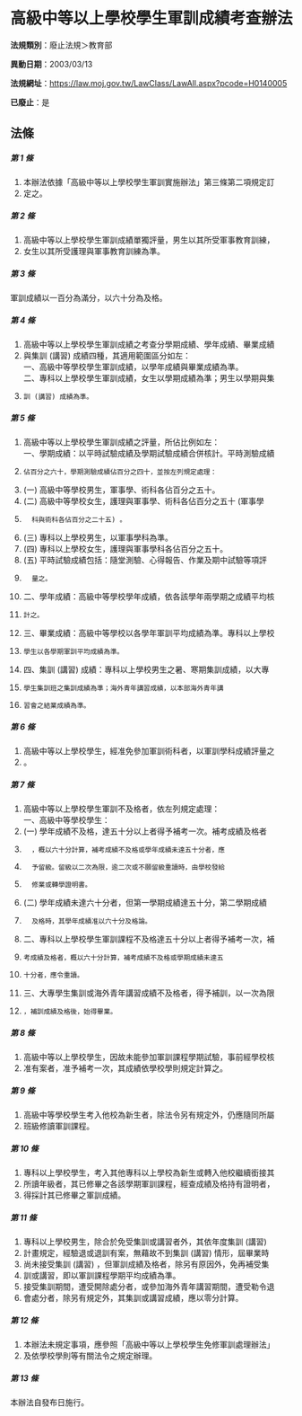 # 高級中等以上學校學生軍訓成績考查辦法

**法規類別**：廢止法規＞教育部

**異動日期**：2003/03/13  

**法規網址**：https://law.moj.gov.tw/LawClass/LawAll.aspx?pcode=H0140005

**已廢止**：是



## 法條
##### 第 1 條
1. 本辦法依據「高級中等以上學校學生軍訓實施辦法」第三條第二項規定訂
1. 定之。

##### 第 2 條
1. 高級中等以上學校學生軍訓成績單獨評量，男生以其所受軍事教育訓練，
1. 女生以其所受護理與軍事教育訓練為準。

##### 第 3 條
軍訓成績以一百分為滿分，以六十分為及格。

##### 第 4 條
1. 高級中等以上學校學生軍訓成績之考查分學期成績、學年成績、畢業成績
1. 與集訓 (講習) 成績四種，其適用範圍區分如左：  
一、高級中等學校學生軍訓成績，以學年成績與畢業成績為準。  
二、專科以上學校學生軍訓成績，女生以學期成績為準；男生以學期與集
1.     訓 (講習) 成績為準。

##### 第 5 條
1. 高級中等以上學校學生軍訓成績之評量，所佔比例如左：  
一、學期成績：以平時試驗成績及學期試驗成績合併核計。平時測驗成績
1.     佔百分之六十，學期測驗成績佔百分之四十，並按左列規定處理：
1.  (一) 高級中等學校男生，軍事學、術科各佔百分之五十。
1.  (二) 高級中等學校女生，護理與軍事學、術科各佔百分之五十 (軍事學
1.       科與術科各佔百分之二十五) 。
1.  (三) 專科以上學校男生，以軍事學科為準。
1.  (四) 專科以上學校女生，護理與軍事學科各佔百分之五十。
1.  (五) 平時試驗成績包括：隨堂測驗、心得報告、作業及期中試驗等項評
1.       量之。
1. 二、學年成績：高級中等學校學年成績，依各該學年兩學期之成績平均核
1.     計之。
1. 三、畢業成績：高級中等學校以各學年軍訓平均成績為準。專科以上學校
1.     學生以各學期軍訓平均成績為準。
1. 四、集訓 (講習) 成績：專科以上學校男生之暑、寒期集訓成績，以大專
1.     學生集訓班之集訓成績為準；海外青年講習成績，以本部海外青年講
1.     習會之結業成績為準。

##### 第 6 條
1. 高級中等以上學校學生，經准免參加軍訓術科者，以軍訓學科成績評量之
1. 。

##### 第 7 條
1. 高級中等以上學校學生軍訓不及格者，依左列規定處理：  
一、高級中等學校學生：
1.  (一) 學年成績不及格，達五十分以上者得予補考一次。補考成績及格者
1.       ，概以六十分計算，補考成績不及格或學年成績未達五十分者，應
1.       予留級。留級以二次為限，逾二次或不願留級重讀時，由學校發給
1.       修業或轉學證明書。
1.  (二) 學年成績未達六十分者，但第一學期成績達五十分，第二學期成績
1.       及格時，其學年成績准以六十分及格論。
1. 二、專科以上學校學生軍訓課程不及格達五十分以上者得予補考一次，補
1.     考成績及格者，概以六十分計算，補考成績不及格或學期成績未達五
1.     十分者，應令重讀。
1. 三、大專學生集訓或海外青年講習成績不及格者，得予補訓，以一次為限
1.     ，補訓成績及格後，始得畢業。

##### 第 8 條
1. 高級中等以上學校學生，因故未能參加軍訓課程學期試驗，事前經學校核
1. 准有案者，准予補考一次，其成績依學校學則規定計算之。

##### 第 9 條
1. 高級中等學校學生考入他校為新生者，除法令另有規定外，仍應隨同所屬
1. 班級修讀軍訓課程。

##### 第 10 條
1. 專科以上學校學生，考入其他專科以上學校為新生或轉入他校繼續銜接其
1. 所讀年級者，其已修畢之各該學期軍訓課程，經查成績及格持有證明者，
1. 得採計其已修畢之軍訓成績。

##### 第 11 條
1. 專科以上學校男生，除合於免受集訓或講習者外，其依年度集訓 (講習)
1. 計畫規定，經驗退或退訓有案，無藉故不到集訓 (講習) 情形，屆畢業時
1. 尚未接受集訓 (講習) ，但軍訓成績及格者，除另有原因外，免再補受集
1. 訓或講習，即以軍訓課程學期平均成績為準。
1. 接受集訓期間，遭受開除處分者，或參加海外青年講習期間，遭受勒令退
1. 會處分者，除另有規定外，其集訓或講習成績，應以零分計算。

##### 第 12 條
1. 本辦法未規定事項，應參照「高級中等以上學校學生免修軍訓處理辦法」
1. 及依學校學則等有關法令之規定辦理。

##### 第 13 條
本辦法自發布日施行。


